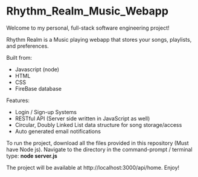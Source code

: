 # Rhythm_Realm_Music_Webapp
Welcome to my personal, full-stack software engineering project! 

Rhythm Realm is a Music playing webapp that stores your songs, playlists, and preferences.

Built from:
* Javascript (node)
* HTML
* CSS
* FireBase database

Features:
* Login / Sign-up Systems
* RESTful API (Server side written in JavaScript as well)
* Circular, Doubly Linked List data structure for song storage/access
* Auto generated email notifications

To run the project, download all the files provided in this repository (Must have Node js). Navigate to the directory in the command-prompt / terminal type: **node server.js**

The project will be available at http://localhost:3000/api/home. Enjoy!

